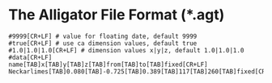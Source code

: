 # The Alligator File Format (\*.agt)

    #9999[CR+LF] # value for floating date, default 9999
    #true[CR+LF] # use ca dimension values, default true
    #1.0|1.0|1.0[CR+LF] # dimension values x|y|z, default 1.0|1.0|1.0
    #data[CR+LF]
    name[TAB]x[TAB]y[TAB]z[TAB]from[TAB]to[TAB]fixed[CR+LF]
    Neckarlimes[TAB]0.080[TAB]-0.725[TAB]0.389[TAB]117[TAB]260[TAB]fixed[CR+LF]